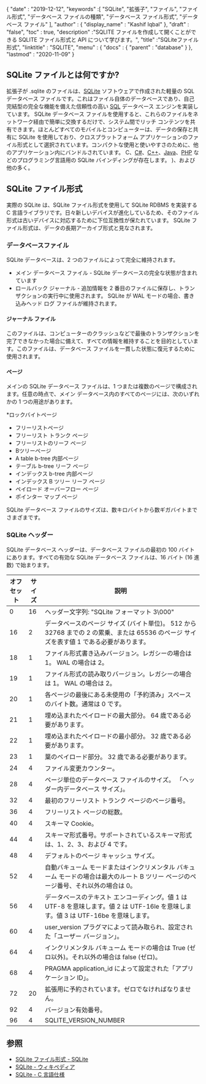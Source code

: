 {
  "date" : "2019-12-12",
  "keywords" :[ "SQLite", "拡張子", "ファイル", "ファイル形式", "データベース ファイルの種類", "データベース ファイル形式", "データベース ファイル" ],
  "author" : {
    "display_name" : "Kashif Iqbal"
},
  "draft" : "false",
  "toc" : true,
  "description" :"SQLITE ファイルを作成して開くことができる SQLITE ファイル形式と API について学びます。",
  "title" :"SQLiteファイル形式",
  "linktitle" : "SQLITE",
  "menu" : {
    "docs" : {
      "parent" : "database"
}
},
  "lastmod" : "2020-11-09"
}

## SQLite ファイルとは何ですか?

拡張子が .sqlite のファイルは、[SQLite](https://www.sqlite.org/index.html) ソフトウェアで作成された軽量の SQL データベース ファイルです。これはファイル自体のデータベースであり、自己完結型の完全な機能を備えた信頼性の高い [SQL](/database/sql/) データベース エンジンを実装しています。 SQLite データベース ファイルを使用すると、これらのファイルをネットワーク経由で簡単に交換するだけで、システム間でリッチ コンテンツを共有できます。ほとんどすべてのモバイルとコンピューターは、データの保存と共有に SQLite を使用しており、クロスプラットフォーム アプリケーションのファイル形式として選択されています。コンパクトな使用と使いやすさのために、他のアプリケーション内にバンドルされています。 C、[C#](/programming/cs/)、[C++](/programming/cpp/)、[Java](/programming/java/)、[PHP](/programming/php/) などのプログラミング言語用の SQLite バインディングが存在します。 )、および他の多く。

## SQLite ファイル形式

実際の SQLite は、SQLite ファイル形式を使用して SQLite RDBMS を実装する C 言語ライブラリです。日々新しいデバイスが進化しているため、そのファイル形式は古いデバイスに対応するために下位互換性が保たれています。 SQLite ファイル形式は、データの長期アーカイブ形式と見なされます。

### データベースファイル

SQLite データベースは、2 つのファイルによって完全に維持されます。
* メイン データベース ファイル - SQLite データベースの完全な状態が含まれています
* ロールバック ジャーナル - 追加情報を 2 番目のファイルに保存し、トランザクションの実行中に使用されます。 SQLite が WAL モードの場合、書き込みヘッド ログ ファイルが維持されます。

#### ジャーナル ファイル

このファイルは、コンピューターのクラッシュなどで最後のトランザクションを完了できなかった場合に備えて、すべての情報を維持することを目的としています。このファイルは、データベース ファイルを一貫した状態に復元するために使用されます。

#### ページ

メインの SQLite データベース ファイルは、1 つまたは複数のページで構成されます。任意の時点で、メイン データベース内のすべてのページには、次のいずれかの 1 つの用途があります。

*ロックバイトページ
* フリーリストページ
* フリーリスト トランク ページ
* フリーリストのリーフ ページ
* Bツリーページ
* A table b-tree 内部ページ
* テーブル b-tree リーフ ページ
* インデックス b-tree 内部ページ
* インデックス B ツリー リーフ ページ
* ペイロード オーバーフロー ページ
* ポインター マップ ページ

SQLite データベース ファイルのサイズは、数キロバイトから数ギガバイトまでさまざまです。

### SQLite ヘッダー

SQLite データベース ヘッダーは、データベース ファイルの最初の 100 バイトにあります。すべての有効な SQLite データベース ファイルは、16 バイト (16 進数) で始まります。

|オフセット|サイズ|説明|
---|---|---|
|0|16|ヘッダー文字列: "SQLite フォーマット 3\000"|
|16|2|データベースのページ サイズ (バイト単位)。 512 から 32768 までの 2 の累乗、または 65536 のページ サイズを表す値 1 である必要があります。|
|18|1|ファイル形式書き込みバージョン。レガシーの場合は 1。 WAL の場合は 2。|
|19|1|ファイル形式の読み取りバージョン。レガシーの場合は 1。 WAL の場合は 2。|
|20|1|各ページの最後にある未使用の「予約済み」スペースのバイト数。通常は 0 です。|
|21|1|埋め込まれたペイロードの最大部分。 64 歳である必要があります。|
|22|1|埋め込まれたペイロードの最小部分。 32 歳である必要があります。|
|23|1|葉のペイロード部分。 32 歳である必要があります。|
|24|4|ファイル変更カウンター。|
|28|4|ページ単位のデータベース ファイルのサイズ。 「ヘッダー内データベース サイズ」。|
|32|4|最初のフリーリスト トランク ページのページ番号。|
|36|4|フリーリスト ページの総数。|
|40|4|スキーマ Cookie。|
|44|4|スキーマ形式番号。サポートされているスキーマ形式は、1、2、3、および 4 です。|
|48|4|デフォルトのページ キャッシュ サイズ。|
|52|4|自動バキューム モードまたはインクリメンタル バキューム モードの場合は最大のルート B ツリー ページのページ番号、それ以外の場合は 0。
|56|4|データベースのテキスト エンコーディング。値 1 は UTF-8 を意味します。値 2 は UTF-16le を意味します。値 3 は UTF-16be を意味します。|
|60|4|user_version プラグマによって読み取られ、設定された「ユーザー バージョン」。|
|64|4|インクリメンタル バキューム モードの場合は True (ゼロ以外)。それ以外の場合は false (ゼロ)。|
|68|4|PRAGMA application_id によって設定された「アプリケーション ID」。|
|72|20|拡張用に予約されています。ゼロでなければなりません。|
|92|4|バージョン有効番号。|
|96|4|SQLITE_VERSION_NUMBER|

## 参照 ##

* [SQLite ファイル形式 - SQLite](https://www.sqlite.org/fileformat2.html)
* [SQLite - ウィキペディア](https://en.wikipedia.org/wiki/SQLite)
* [SQLite - C 言語仕様](https://www.sqlite.org/c3ref/intro.html)

